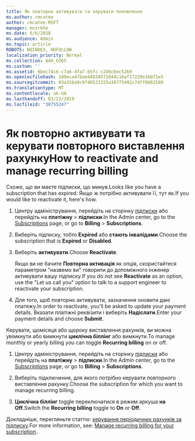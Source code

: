 ```yaml
---
title: Як повторно активувати та керувати поновлення
ms.author: cmcatee
author: cmcatee-MSFT
manager: mnirkhe
ms.date: 6/6/2018
ms.audience: Admin
ms.topic: article
ROBOTS: NOINDEX, NOFOLLOW
localization_priority: Normal
ms.collection: Adm_O365
ms.custom: ''
ms.assetid: 6bec74c6-c7a6-4fa7-b5fc-c246c6ec5269
ms.openlocfilehash: 2d9eca47bae44034573844c16af17229e16871e5
ms.sourcegitcommit: 03a156a9c9740521155a30775492c7dff0982588
ms.translationtype: MT
ms.contentlocale: uk-UA
ms.lasthandoff: 03/22/2019
ms.locfileid: "30755247"
---
```

# <a name="how-to-reactivate-and-manage-recurring-billing"></a><span data-ttu-id="dcbcb-102">Як повторно активувати та керувати повторного виставлення рахунку</span><span class="sxs-lookup"><span data-stu-id="dcbcb-102">How to reactivate and manage recurring billing</span></span>

<span data-ttu-id="dcbcb-103">Схоже, що ви маєте підписки, що минув.</span><span class="sxs-lookup"><span data-stu-id="dcbcb-103">Looks like you have a subscription that has expired.</span></span> <span data-ttu-id="dcbcb-104">Якщо ж потрібно активувати її, тут як.</span><span class="sxs-lookup"><span data-stu-id="dcbcb-104">If you would like to reactivate it, here's how.</span></span>
  
1. <span data-ttu-id="dcbcb-105">Центру адміністрування, перейдіть на сторінку [підписки](https://go.microsoft.com/fwlink/p/?linkid=842054) або перейдіть на **платіжну** \> **підписки**.</span><span class="sxs-lookup"><span data-stu-id="dcbcb-105">In the Admin center, go to the [Subscriptions](https://go.microsoft.com/fwlink/p/?linkid=842054) page, or go to **Billing** \> **Subscriptions**.</span></span>
    
2. <span data-ttu-id="dcbcb-106">Виберіть підписку, тобто **Expired** або **стають інвалідами**.</span><span class="sxs-lookup"><span data-stu-id="dcbcb-106">Choose the subscription that is **Expired** or **Disabled**.</span></span>
    
3. <span data-ttu-id="dcbcb-107">Виберіть **активувати**.</span><span class="sxs-lookup"><span data-stu-id="dcbcb-107">Choose **Reactivate**.</span></span>
    
    <span data-ttu-id="dcbcb-108">Якщо ви не бачите **Повторна активація** як опція, скористайтеся параметром "назвемо ви" говорити до допоміжного інженер активувати вашу підписку.</span><span class="sxs-lookup"><span data-stu-id="dcbcb-108">If you do not see **Reactivate** as an option, use the "Let us call you" option to talk to a support engineer to reactivate your subscription.</span></span> 
    
4. <span data-ttu-id="dcbcb-109">Для того, щоб повторно активувати, зазначення оновити дані платежу.</span><span class="sxs-lookup"><span data-stu-id="dcbcb-109">In order to reactivate, you'll be asked to update your payment details.</span></span> <span data-ttu-id="dcbcb-110">Вказати платіжні реквізити і виберіть **Надіслати**.</span><span class="sxs-lookup"><span data-stu-id="dcbcb-110">Enter your payment details and choose **Submit**.</span></span>
    
<span data-ttu-id="dcbcb-111">Керувати, щомісяця або щороку виставлення рахунків, ви можна увімкнути або вимкнути **циклічна біллінг** або вимкнути.</span><span class="sxs-lookup"><span data-stu-id="dcbcb-111">To manage monthly or yearly billing you can toggle **Recurring billing** on or off.</span></span> 
  
1. <span data-ttu-id="dcbcb-112">Центру адміністрування, перейдіть на сторінку [підписки](https://go.microsoft.com/fwlink/p/?linkid=842054) або перейдіть на **платіжну** \> **підписки**.</span><span class="sxs-lookup"><span data-stu-id="dcbcb-112">In the Admin center, go to the [Subscriptions](https://go.microsoft.com/fwlink/p/?linkid=842054) page, or go to **Billing** \> **Subscriptions**.</span></span>
    
2. <span data-ttu-id="dcbcb-113">Виберіть підключення, для якого потрібно керувати повторного виставлення рахунку.</span><span class="sxs-lookup"><span data-stu-id="dcbcb-113">Choose the subscription for which you want to manage recurring billing.</span></span>
    
3. <span data-ttu-id="dcbcb-114">**Циклічна біллінг** toggle переключатися в режим аркуша **на** **Off**.</span><span class="sxs-lookup"><span data-stu-id="dcbcb-114">Switch the **Recurring billing** toggle to **On** or **Off**.</span></span>
    
<span data-ttu-id="dcbcb-115">Докладніше, перегляньте статтю: [керування періодичних рахунків за підписку](https://support.office.com/article/8d83b530-f4ca-47f6-a666-e5791cbacc7e).</span><span class="sxs-lookup"><span data-stu-id="dcbcb-115">For more information, see: [Manage recurring billing for your subscription](https://support.office.com/article/8d83b530-f4ca-47f6-a666-e5791cbacc7e).</span></span>
  

